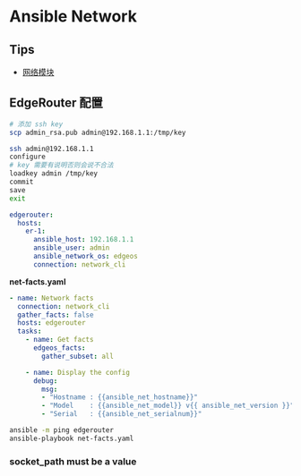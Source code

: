 
# Ansible Network
## Tips
* [网络模块](https://docs.ansible.com/ansible/latest/modules/list_of_network_modules.html)

## EdgeRouter 配置

```bash
# 添加 ssh key
scp admin_rsa.pub admin@192.168.1.1:/tmp/key

ssh admin@192.168.1.1
configure
# key 需要有说明否则会说不合法
loadkey admin /tmp/key
commit
save
exit
```

```yaml
edgerouter:
  hosts:
    er-1:
      ansible_host: 192.168.1.1
      ansible_user: admin
      ansible_network_os: edgeos
      connection: network_cli
```

__net-facts.yaml__
```yaml
- name: Network facts
  connection: network_cli
  gather_facts: false
  hosts: edgerouter
  tasks:
    - name: Get facts
      edgeos_facts:
        gather_subset: all

    - name: Display the config
      debug:
        msg:
        - "Hostname : {{ansible_net_hostname}}"
        - "Model    : {{ansible_net_model}} v{{ ansible_net_version }}"
        - "Serial   : {{ansible_net_serialnum}}"
```

```bash
ansible -m ping edgerouter
ansible-playbook net-facts.yaml
```

### socket_path must be a value


